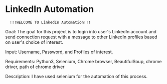 # LinkedIn Automation

      !!!WELCOME TO LinkedIn Automation!!!     

Goal:
The goal for this project is to login into user's LinkedIn account and send connection request with a message to other LinkedIn profiles based on user's choice of interest.

Input:
Username, Password, and Profiles of interest.

Requirements:
Python3, Selenium, Chrome browser, BeautifulSoup, chrome driver, path of chrome driver

Description:
I have used selenium for the automation of this process.
